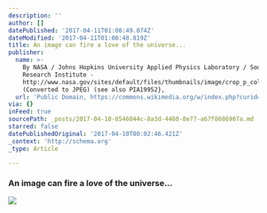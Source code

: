 ```yaml
---
description: ''
author: []
datePublished: '2017-04-11T01:08:49.074Z'
dateModified: '2017-04-11T01:08:48.819Z'
title: An image can fire a love of the universe...
publisher:
  name: >-
    By NASA / Johns Hopkins University Applied Physics Laboratory / Southwest
    Research Institute -
    http://www.nasa.gov/sites/default/files/thumbnails/image/crop_p_color2_enhanced_release.png
    (Converted to JPEG) (see also PIA19952}, 
  url: 'Public Domain, https://commons.wikimedia.org/w/index.php?curid=41837276'
via: {}
inFeed: true
sourcePath: _posts/2017-04-10-8546044c-8a3d-4460-8e77-a67f8686907a.md
starred: false
datePublishedOriginal: '2017-04-10T00:02:46.421Z'
_context: 'http://schema.org'
_type: Article

---
```

### An image can fire a love of the universe...
![](https://imgflo.herokuapp.com/graph/2b2431f8e7ba7b0/e99290a010a177015e1585d06bedd1d7/croprotate.jpg?cropheight=800&cropwidth=696&degrees=0&input=https%3A%2F%2Fthe-grid-user-content.s3-us-west-2.amazonaws.com%2F07304673-d87d-47ff-bb9f-af608f02a6ed.jpg&x=48&y=0)